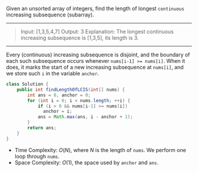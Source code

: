 Given an unsorted array of integers, find the length of longest `continuous` increasing subsequence (subarray).

---

> Input: [1,3,5,4,7]
> Output: 3
> Explanation: The longest continuous increasing subsequence is [1,3,5], its length is 3. 

---

Every (continuous) increasing subsequence is disjoint, and the boundary of each such subsequence occurs whenever `nums[i-1] >= nums[i]`. When it does, it marks the start of a new increasing subsequence at `nums[i]`, and we store such `i` in the variable `anchor`.

```java
class Solution {
    public int findLengthOfLCIS(int[] nums) {
        int ans = 0, anchor = 0;
        for (int i = 0; i < nums.length; ++i) {
            if (i > 0 && nums[i-1] >= nums[i]) 
              anchor = i;
            ans = Math.max(ans, i - anchor + 1);
        }
        return ans;
    }
}
```

- Time Complexity: *O*(*N*), where *N* is the length of `nums`. We perform one loop through `nums`.
- Space Complexity: *O*(1), the space used by `anchor` and `ans`.